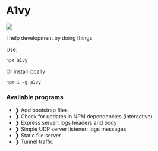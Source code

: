 # A1vy

![](https://user-images.githubusercontent.com/516342/36422849-71325868-1646-11e8-864c-28bbdc1f9b8e.png)

I help development by doing things

Use:
```
npx a1vy
```

Or install locally
```
npm i -g a1vy
```

### Available programs
- ❯ Add bootstrap files
- ❯ Check for updates in NPM dependencies (interactive)
- ❯ Express server: logs headers and body
- ❯ Simple UDP server listener: logs messages
- ❯ Static file server
- ❯ Tunnel traffic
